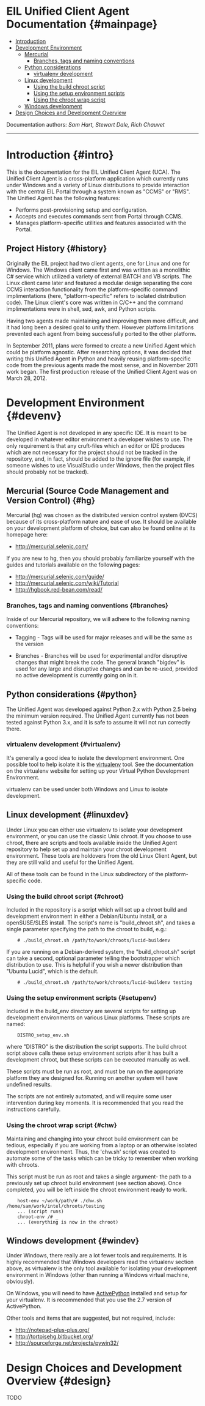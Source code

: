 EIL Unified Client Agent Documentation                          {#mainpage}
======================================

* [Introduction](#intro)
* [Development Environment](#devenv)
    * [Mercurial](#hg)
        * [Branches, tags and naming conventions](#branches)
    * [Python considerations](#python)
        * [virtualenv development](#virtualenv)
    * [Linux development](#linuxdev)
        * [Using the build chroot script](#chroot)
        * [Using the setup environment scripts](#setupenv)
        * [Using the chroot wrap script](#chw)
    * [Windows development](#windev)
* [Design Choices and Development Overview](#design)

Documentation authors: *Sam Hart, Stewart Dale, Rich Chauvet*

-------------------------------------------------------------------------------

Introduction                                                    {#intro}
============

This is the documentation for the EIL Unified Client Agent (UCA). The Unified
Client Agent is a cross-platform application which currently runs under Windows
and a variety of Linux distributions to provide interaction with the central
EIL Portal through a system known as "CCMS" or "RMS". The Unified Agent has the
following features:

* Performs post-provisioning setup and configuration.
* Accepts and executes commands sent from Portal through CCMS.
* Manages platform-specific utilities and features associated with the Portal.

## Project History                                              {#history}

Originally the EIL project  had two client agents, one for Linux and one for
Windows. The Windows client came first and was written as a monolithic C#
service which utilized a variety of external BATCH and VB scripts. The Linux
client came later and featured a modular design separating the core CCMS
interaction functionality from the platform-specific command implimentations
(here, "platform-specific" refers to isolated distribution code). The Linux
client's core was written in C/C++ and the command implimentations were in
shell, sed, awk, and Python scripts.

Having two agents made maintaining and improving them more difficult, and it
had long been a desired goal to unify them. However platform limitations
prevented each agent from being successfully ported to the other platform.

In September 2011, plans were formed to create a new Unified Agent which could
be platform agnostic. After researching options, it was decided that writing
this Unified Agent in Python and heavily reusing platform-specific code from
the previous agents made the most sense, and in November 2011 work began. The
first production release of the Unified Client Agent was on March 28, 2012.

Development Environment                                         {#devenv}
=======================

The Unified Agent is not developed in any specific IDE. It is meant to be
developed in whatever editor environment a developer wishes to use. The only
requirement is that any cruft-files which an editor or IDE produces which are
not necessary for the project should not be tracked in the repository, and, in
fact, should be added to the ignore file (for example, if someone wishes to use
VisualStudio under Windows, then the project files should probably not be
tracked).

## Mercurial (Source Code Management and Version Control)       {#hg}

Mercurial (hg) was chosen as the distributed version control system (DVCS)
because of its cross-platform nature and ease of use. It should be available on
your development platform of choice, but can also be found online at its
homepage here:

* <http://mercurial.selenic.com/>

If you are new to hg, then you should probably familiarize yourself with
the guides and tutorials available on the following pages:

* <http://mercurial.selenic.com/guide/>
* <http://mercurial.selenic.com/wiki/Tutorial>
* <http://hgbook.red-bean.com/read/>

### Branches, tags and naming conventions                       {#branches}

Inside of our Mercurial repository, we will adhere to the following naming
conventions:

* Tagging - Tags will be used for major releases and will be the same as the
version

* Branches - Branches will be used for experimental and/or disruptive
changes that might break the code. The general branch
"bigdev" is used for any large and disruptive changes and
can be re-used, provided no active development is currently
going on in it.

## Python considerations                                        {#python}

The Unified Agent was developed against Python 2.x with Python 2.5 being the
minimum version required. The Unified Agent currently has not been tested
against Python 3.x, and it is safe to assume it will not run correctly there.

### virtualenv development                                      {#virtualenv}

It's generally a good idea to isolate the development environment. One possible
tool to help isolate it is the [virtualenv][] tool. See the documentation on
the virtualenv website for setting up your Virtual Python Development
Environment.

  [virtualenv]: http://www.virtualenv.org/en/latest/index.html

virtualenv can be used under both Windows and Linux to isolate development.

## Linux development                                           {#linuxdev}

Under Linux you can either use virtualenv to isolate your development
environment, or you can use the classic Unix chroot. If you choose to use
chroot, there are scripts and tools available inside the Unified Agent
repository to help set up and maintain your chroot development environment.
These tools are holdovers from the old Linux Client Agent, but they are still
valid and useful for the Unified Agent.

All of these tools can be found in the Linux subdirectory of the platform-
specific code.

### Using the build chroot script                              {#chroot}

Included in the repository is a script which will set up a chroot build and
development environment in either a Debian/Ubuntu install, or a openSUSE/SLES
install. The script's name is
"build_chroot.sh", and takes a single parameter specifying the path to the
chroot to build, e.g.:

        # ./build_chroot.sh /path/to/work/chroots/lucid-buildenv

If you are running on a Debian-derived system, the "build_chroot.sh" script
can take a second, optional parameter telling the bootstrapper which
distribution to use. This is helpful if you wish a newer distribution than
"Ubuntu Lucid", which is the default.

        # ./build_chroot.sh /path/to/work/chroots/lucid-buildenv testing

### Using the setup environment scripts                        {#setupenv}

Included in the build_env directory are several scripts for setting up
development environments on various Linux platforms. These scripts are named:

        DISTRO_setup_env.sh

where "DISTRO" is the distribution the script supports. The build chroot script
above calls these setup environment scripts after it has built a development
chroot, but these scripts can be executed manually as well.

These scripts must be run as root, and must be run on the appropriate platform
they are designed for. Running on another system  will have undefined results.

The scripts are not entirely automated, and will require some user intervention
during key moments. It is recommended that you read the instructions carefully.

### Using the chroot wrap script                               {#chw}

Maintaining and changing into your chroot build environment can be tedious,
especially if you are working from a laptop or an otherwise isolated development
environment. Thus, the 'chw.sh' script was created to automate some of
the tasks which can be tricky to remember when working with chroots.

This script must be run as root and takes a single argument- the path to a
previously set up chroot build environment (see section above). Once
completed, you will be left inside the chroot environment ready to work.

        host-env ~/work/path/# ./chw.sh /home/sam/work/intel/chroots/testing
        ... (script runs)
        chroot-env /# _
        ... (everything is now in the chroot)

## Windows development                                         {#windev}

Under Windows, there really are a lot fewer tools and requirements. It is
highly recommended that Windows developers read the virtualenv section above,
as virtualenv is the only tool available for isolating your development
environment in Windows (other than running a Windows virtual machine,
obviously).

On Windows, you will need to have [ActivePython][] installed and setup for your
virtualenv. It is recommended that you use the 2.7 version of ActivePython.

  [ActivePython]: http://www.activestate.com/activepython

Other tools and items that are suggested, but not required, include:

* <http://notepad-plus-plus.org/>
* <http://tortoisehg.bitbucket.org/>
* <http://sourceforge.net/projects/pywin32/>

Design Choices and Development Overview                         {#design}
=======================================

TODO

